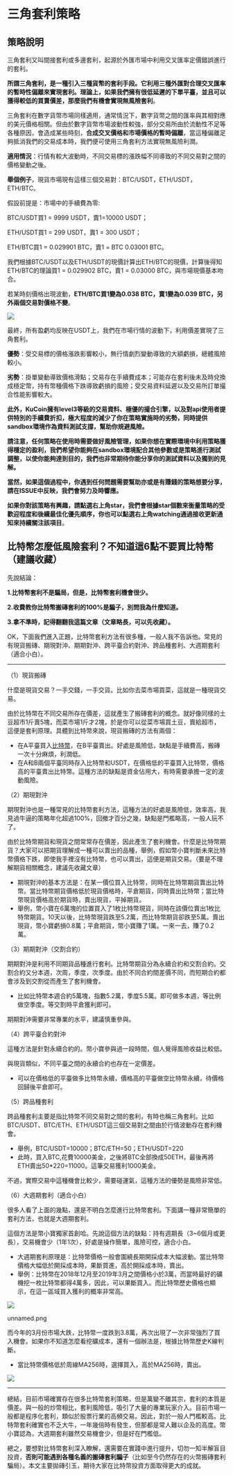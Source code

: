 # 三角套利策略

## 策略說明

三角套利又叫間接套利或多邊套利，起源於外匯市場中利用交叉匯率定價錯誤進行的套利。

**所謂三角套利，是一種引入三種貨幣的套利手段。它利用三種外匯對合理交叉匯率的暫時性偏離來實現套利。理論上，如果我們擁有很低延遲的下單平臺，並且可以獲得較低的買賣價差，那麼我們有機會實現無風險套利**。

三角套利在數字貨幣市場同樣適用，通常情況下，數字貨幣之間的匯率與其相對應的美元價格相關。但由於數字貨幣市場波動性較強，部分交易所由於流動性不足等各種原因，會造成某些時刻，**合成交叉價格和市場價格的暫時偏離**，當這種偏離足夠抵消我們的交易成本時，我們便可使用三角套利方法實現無風險利潤。

**適用情況**：行情有較大波動時，不同交易標的漲跌幅不同導致的不同交易對之間的價格變動之後。

**舉個例子**，現貨市場現有這樣三個交易對：BTC/USDT，ETH/USDT，ETH/BTC。

假設前提是：市場中的手續費為零:

BTC/USDT買1 = 9999 USDT，賣1=10000 USDT；

ETH/USDT買1 = 299 USDT，賣1 = 300 USDT；

ETH/BTC買1 = 0.029901 BTC，賣1 = BTC 0.03001 BTC。

我們根據BTC/USDT以及ETH/USDT的現價計算出ETH/BTC的現價，計算後得知ETH/BTC的理論買1 = 0.029902 BTC，賣1 = 0.03000 BTC，與市場現價基本吻合。

若某時刻價格出現波動，**ETH/BTC買1變為0.038 BTC，賣1變為0.039 BTC，另外兩個交易對價格不變**。

![](images/circle_cn.jpg)

最終，所有盈虧均反映在USDT上，我們在市場行情的波動下，利用價差實現了三角套利。

**優勢**：受交易標的價格漲跌影響較小，無行情劇烈變動導致的大額虧損，總體風險較小。

**劣勢**：掛單變動導致價格滑點；交易存在手續費成本；可能存在套利後未及時兌換成穩定幣，持有幣種價格下跌導致虧損的風險；受交易資料延遲以及交易所訂單撮合性能影響較大。

**此外，KuCoin擁有level3等級的交易資料、極優的撮合引擎，以及對api使用者提供特別的手續費折扣，極大程度的減少了你在策略實施時的劣勢，同時提供sandbox環境作為資料測試支撐，幫助你規避風險。**

**請注意，任何策略在使用時需要做好風險管理，如果你想在實際環境中利用策略獲得穩定的盈利，我們希望你能夠在sandbox環境配合其他參數或是策略進行測試調整，以使你能夠達到目的，我們也非常期待你能分享你的測試資料以及獨到的見解。**

**當然，如果這個過程中，你遇到任何問題需要幫助亦或是有賺錢的策略想要分享，請在ISSUE中反映，我們會努力及時響應。**

**如果你對該策略有興趣，請點選右上角star，我們會根據star個數來衡量策略的受歡迎程度和後續最佳化優先順序，你也可以點選右上角watching通過接收更新通知來持續關注該項目**。

## 比特幣怎麼低風險套利？不知道這6點不要買比特幣（建議收藏）

先說結論：

**1.比特幣套利不是騙局，但是，比特幣套利機會很少。**

**2.收費教你比特幣搬磚套利的100%是騙子，別問我為什麼知道。**

**3.拿不準時，記得翻翻我這篇文章（文章略長，可以先收藏）。**

OK，下面我們進入正題，比特幣套利方法有很多種，一般人我不告訴他。常見的有現貨搬磚、期現對沖、期期對沖、跨平臺合約對沖、跨品種套利、大週期套利（適合小白）。

------

（1）現貨搬磚

什麼是現貨交易？一手交錢，一手交貨。比如你去菜市場買菜，這就是一種現貨交易。

由於比特幣在不同交易所存在價差，這就產生了搬磚套利的概念。就好像同樣的土豆超市1斤賣5塊，而菜市場1斤才2塊，於是你可以從菜市場買土豆，賣給超市，這便是套利原理。具體到比特幣來說，現貨搬磚的方法有兩個：

- 在A平臺買入[比特幣](https://www.bixiaobao.com/cn/coinlist/bitcoin)，在B平臺賣出。好處是風險低，缺點是手續費高，搬磚一次十分麻煩，利潤低。
- 在A和B兩個平臺同時存入比特幣和USDT，在價格低的平臺買入比特幣，價格高的平臺賣出比特幣。這種方法的缺點是資金佔用大，有時需要承擔一定的波動風險。

（2）期現對沖

期現對沖也是一種常見的比特幣套利方法，這種方法的好處是風險低，效率高，我見過牛逼的策略年化超過100%，回撤才百分之幾，缺點是門檻略高，一般人玩不了。

由於比特幣期貨和現貨之間常常存在價差，因此產生了套利機會。什麼是比特幣期貨？大家可以把期貨理解成一種可以賣出的品種，舉例，假如幣小寶判斷未來比特幣價格下跌，即使我手裡沒有比特幣，也可以賣出，這便是期貨交易。（要是不理解期貨相關概念，建議先收藏文章）

- 期現對沖的基本方法是：在某一價位買入比特幣，同時在比特幣期貨賣出比特幣。當比特幣期貨價格低於現貨價格時，平倉期貨，同時賣出比特幣；當比特幣現貨價格高於期貨時，賣出現貨，平掉期貨。
- 舉例，幣小寶在6萬塊的位置買入了1枚比特幣現貨，同時在該價位賣出1枚比特幣期貨。10天以後，比特幣現貨跌至5.2萬，而比特幣期貨卻跌至5萬。賣出現貨，幣小寶虧損0.8萬；平倉期貨，幣小寶賺了1萬。一來一去，賺了0.2萬。

（3）期期對沖（交割合約）

期期對沖是利用不同期貨品種進行套利。比特幣期貨分為永續合約和交割合約。交割合約又分本週，次周，季度，次季度。由於不同合約間差價不同，而短期合約都會涉及到交割從而產生了套利機會。

- 比如比特幣本週合約5萬塊，指數5.2萬，季度5.5萬。即可做多本週，等比例做空季度。等交割時平倉獲利即可。

期期對沖需要非常專業的水平，建議慎重參與。

（4）跨平臺合約對沖

這種方法是針對永續合約的。幣小寶參與過一段時間，個人覺得風險收益比較低。

與現貨類似，不同平臺之間的永續合約也存在一定價差。

- 可以在價格低的平臺做多比特幣永續，價格高的平臺做空比特幣永續，待價格回歸後平倉即可。

（5）跨品種套利

跨品種套利主要是指比特幣不同交易對之間的套利，有時也稱三角套利。比如BTC/USDT、BTC/ETH、ETH/USDT這三個交易對之間由於行情波動存在套利機會。

- 舉例，BTC/USDT=10000；BTC/ETH=50；ETH/USDT=220
- 此時，買入BTC,花費10000美金，之後將BTC全部換成50ETH，最後再將ETH賣出50*220=11000。這筆交易獲利1000美金。

不過，實際交易中這種機會比較少，需要碰運氣，這種方法的優勢是風險非常低。

（6）大週期套利（適合小白）

很多人看了上面的幾點，還是不明白怎麼進行比特幣套利。下面講一種非常簡單的套利方法，也就是大週期套利。

這個方法是幣小寶獨家首創哈。先說這個方法的缺點：持有週期長（3~6個月或更長），交易機會少（1年1次），好處是操作簡單，風險可控，適合小白。

- 大週期套利原理是：比特幣價格一般會圍繞長期開採成本大幅波動。當比特幣價格大幅低於開採成本時，果斷買進，高於開採成本時，賣出。
- 舉例：比特幣在2018年12月至2019年3月之間價格小於3萬，而當時最好的礦機挖一枚比特幣都得4萬多，因此，可以果斷買入。而比特幣歷史價格也顯示，在這一區域買入獲利的概率非常高。



![](images/unnamed.png)

unnamed.png



而今年的3月份市場大跌，比特幣一度跌到3.8萬，再次出現了一次非常強烈了買入機會。如果你不知道怎麼看挖礦成本，還有一個辦法是，根據比特幣歷史K線判斷。

- 當比特幣價格低於周線MA256時，選擇買入，高於MA256時，賣出。

![](images/unnamed1.png)

------

總結，目前市場確實存在很多比特幣套利策略，但是萬變不離其宗，套利的本質是價差。與一般的炒幣相比，套利風險低，吸引了大量的專業玩家介入。目前市場一般都是程序化套利，類似於股票行業的高頻交易。因此，對於一般人門檻較高。比特幣套利確實也不乏大牛，一年幾倍時有發生，但那都是常人難以企及的高度。幣小寶認為，大週期套利雖然交易機會少，但是好在門檻低。

總之，要想對比特幣套利深入瞭解，還需要在實踐中進行提升，切勿一知半解盲目投資，**否則可能遇到各種名義的搬磚套利騙子**（比如至今仍然存在的火幣搬磚套利騙局）。本文主要拋磚引玉，期待大家在比特幣投資方面取得更大的成就。